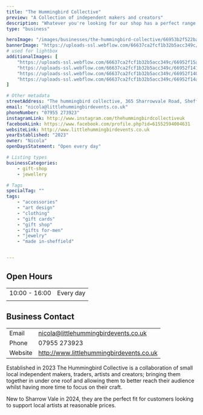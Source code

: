 ```yaml
---
title: "The Hummingbird Collective"
preview: "A Collection of independent makers and creators"
description: "Whatever you're looking for our shop has a perfect range of Posters, jewellery, Candles, Cushions, Ceramics, Knitted toys, Home furnishings, Wall decorations and much more. "
type: "business"

heroImage: "/images/businesses/the-hummingbird-collective/66953b2f522baad460a3fa5c_hummingbird-thumbnail.png"
bannerImage: "https://uploads-ssl.webflow.com/66637ca2fcf1b32b5acc349c/669531951276beed4e15c108_8a88aa36-e966-4645-b288-5ea174b3a7a8---Mark-Smith.JPG"
# used for lightbox
additionalImages: [
    "https://uploads-ssl.webflow.com/66637ca2fcf1b32b5acc349c/66952f15ab02c4fcd9c0fd72_38c3a6c4-6ab8-4d0c-98ba-d39d09f1d020---Mark-Smith.JPG",
    "https://uploads-ssl.webflow.com/66637ca2fcf1b32b5acc349c/66952f141228627af33ef0a3_925cf2f6-fb31-4a00-b3c4-6671037563f7---Mark-Smith.JPG",
    "https://uploads-ssl.webflow.com/66637ca2fcf1b32b5acc349c/66952f1402367032bbc16257_05496e04-d82b-4e6d-9ee0-77456547cd71---Mark-Smith.JPG",
    "https://uploads-ssl.webflow.com/66637ca2fcf1b32b5acc349c/66952f14a0b78e01eb250aa7_cafbf1ef-b409-4319-88e9-9b6bfbdb351f---Mark-Smith.JPG"
]

# Other metadata
streetAddress: "The hummingbird collective, 365 Sharrowvale Road, Sheffield, S11 8ZG"
email: "nicola@littlehummingbirdevents.co.uk"
phoneNumber: "07955 273923"
instagramLink: http://www.instagram.com/thehummingbirdcollectiveuk
facebookLink: https://www.facebook.com/profile.php?id=61552594004631
websiteLink: http://www.littlehummingbirdevents.co.uk
yearEstablished: "2023"
owner: "Nicola"
openDaysStatement: "Open every day"

# Listing types
businessCategories:
    - gift-shop
    - jewellery

# Tags
specialTag: ""
tags:
    - "accessories"
    - "art design"
    - "clothing"
    - "gift cards"
    - "gift shop"
    - "gifts for-men"
    - "jewelry"
    - "made in-sheffield"


---
```


## Open Hours

|               |           |
| ------------- | --------- |
| 10:00 - 16:00 | Every day |
|               |           |

## Business Contact

|         |                                          |
| ------- | ---------------------------------------- |
| Email   | nicola@littlehummingbirdevents.co.uk     |
| Phone   | 07955 273923                             |
| Website | http://www.littlehummingbirdevents.co.uk |

Established in 2023 The Hummingbird Collective is a collaboration of small local independent makers, traders, artists and creators; bringing them together in under one roof and allowing them to better reach their audience whilst having more time to focus on their craft.

New to Sharrow Vale in 2024, they are the perfect fit for customers looking to support local artists at reasonable prices.

